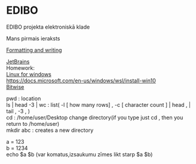 # EDIBO
EDIBO projekta elektroniskā klade

Mans pirmais ieraksts

[Formatting and writing](https://help.github.com/en/github/writing-on-github/basic-writing-and-formatting-syntax)   

[JetBrains](https://www.jetbrains.com/)  
Homework:  
[Linux for windows](https://www.pcworld.com/article/2955460/dual-booting-linux-with-windows-what-you-need-to-know.html)   
https://docs.microsoft.com/en-us/windows/wsl/install-win10  
[Bitwise](https://en.wikipedia.org/wiki/Bitwise_operation)


pwd  : location  
ls | head -3 | wc : list( -l [ how many rows] , -c [ character count ]  | head , | tail , -3 , )     
cd  : /home/user/Desktop change directory(if you type just cd , then you return to /home/user)    
mkdir abc : creates a new directory   
    
a = 123     
b = 1234     
echo $a $b (var komatus,izsaukumu zīmes likt starp $a $b)

